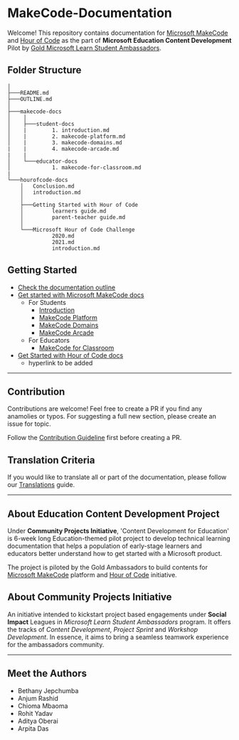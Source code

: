 # MakeCode-Documentation

Welcome! This repository contains documentation for [Microsoft MakeCode](https://www.microsoft.com/en-us/makecode) and [Hour of Code](https://hourofcode.com/) as the part of **Microsoft Education Content Development** Pilot by [Gold Microsoft Learn Student Ambassadors](https://studentambassadors.com).

## Folder Structure

```
│
├───README.md
├───OUTLINE.md
│
├───makecode-docs
│    │
│    ├───student-docs
│    |        1. introduction.md
│    |        2. makecode-platform.md
│    |        3. makecode-domains.md
|    |        4. makecode-arcade.md
|    |
│    └───educator-docs
│             1. makecode-for-classroom.md
|
└───hourofcode-docs
    │   Conclusion.md
    │   introduction.md
    │
    ├───Getting Started with Hour of Code
    │         learners guide.md
    │         parent-teacher guide.md
    │
    └───Microsoft Hour of Code Challenge
              2020.md
              2021.md
              introduction.md
```

## Getting Started

- [Check the documentation outline](OUTLINE.md)
- [Get started with Microsoft MakeCode docs](makecode-docs)
  - For Students
    - [Introduction](/makecode-docs/student-docs/1.%20introduction.md)
    - [MakeCode Platform](/makecode-docs/student-docs/2.%20makecode-platform.md)
    - [MakeCode Domains](/makecode-docs/student-docs/3.%20makecode-domains.md)
    - [MakeCode Arcade](/makecode-docs/student-docs/4.%20makecode-arcade.md)
  - For Educators
    - [MakeCode for Classroom](/makecode-docs/educator-docs/1.%20makecode-for-classroom.md)
- [Get Started with Hour of Code docs](hourofcode-docs)
  - hyperlink to be added

---

## Contribution

Contributions are welcome! Feel free to create a PR if you find any anamolies or typos. For suggesting a full new section, please create an issue for topic.

Follow the [Contribution Guideline](/CONTRIBUTION.md) first before creating a PR.

## Translation Criteria

If you would like to translate all or part of the documentation, please follow our [Translations](/TRANSLATIONS.md) guide.

---

## About Education Content Development Project

Under **Community Projects Initiative**, 'Content Development for Education' is 6-week long Education-themed pilot project to develop technical learning documentation that helps a population of early-stage learners and educators better understand how to get started with a Microsoft product.

The project is piloted by the Gold Ambassadors to build contents for [Microsoft MakeCode](https://www.microsoft.com/en-us/makecode) platform and [Hour of Code](https://hourofcode.com/) initiative.

## About Community Projects Initiative

An initiative intended to kickstart project based engagements under **Social Impact** Leagues in _Microsoft Learn Student Ambassadors_ program. It offers the tracks of _Content Development_, _Project Sprint_ and _Workshop Development_.
In essence, it aims to bring a seamless teamwork experience for the ambassadors community.

---

## Meet the Authors

- Bethany Jepchumba
- Anjum Rashid​
- Chioma Mbaoma​
- Rohit Yadav​
- Aditya Oberai​
- Arpita Das
